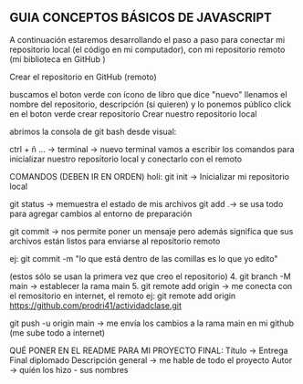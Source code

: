 ## GUIA CONCEPTOS BÁSICOS DE JAVASCRIPT
A continuación estaremos desarrollando el paso a paso para conectar mi repositorio local (el código en mi computador), con mi repositorio remoto (mi biblioteca en GitHub )

Crear el repositorio en GitHub (remoto)

buscamos el boton verde con ícono de libro que dice "nuevo"
llenamos el nombre del repositorio, descripción (si quieren) y lo ponemos público
click en el boton verde crear repositorio
Crear nuestro repositorio local

abrimos la consola de git bash desde visual:

ctrl + ñ
... -> terminal -> nuevo terminal
vamos a escribir los comandos para inicializar nuestro repositorio local y conectarlo con el remoto

COMANDOS (DEBEN IR EN ORDEN) holi:
git init -> Inicializar mi repositorio local

git status -> memuestra el estado de mis archivos
git add .-> se usa todo para agregar cambios al entorno de preparación

git commit -> nos permite poner un mensaje pero además significa que sus archivos están listos para enviarse al repositorio remoto

ej: git commit -m "lo que está dentro de las comillas es lo que yo edito"

(estos sólo se usan la primera vez que creo el repositorio) 4. git branch -M main -> establecer la rama main 5. git remote add origin -> me conecta con el remositorio en internet, el remoto ej: git remote add origin https://github.com/prodri41/actividadclase.git

git push -u origin main -> me envía los cambios a la rama main en mi github (me sube todo a internet)


QUÉ PONER EN EL README PARA MI PROYECTO FINAL: 
Título -> Entrega Final diplomado
Descripción general -> me hable de todo el proyecto
Autor -> quién los hizo - sus nombres